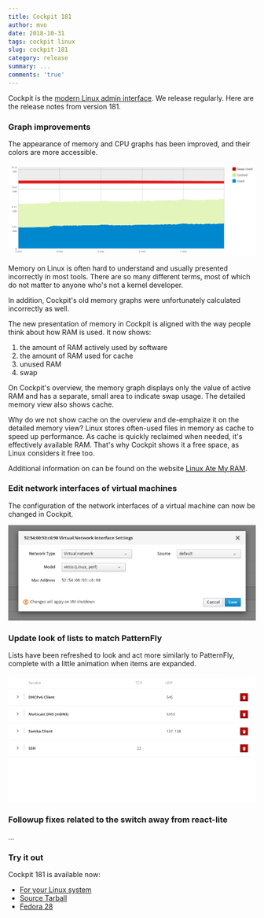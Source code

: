 ```yaml
---
title: Cockpit 181
author: mvo
date: 2018-10-31
tags: cockpit linux
slug: cockpit-181
category: release
summary: ...
comments: 'true'
---
```


Cockpit is the [modern Linux admin interface](https://cockpit-project.org/). We
release regularly.  Here are the release notes from version 181.

### Graph improvements

The appearance of memory and CPU graphs has been improved, and their
colors are more accessible.

![Screenshot of the new memory graph](/images/memory-graph.png)

Memory on Linux is often hard to understand and usually presented
incorrectly in most tools. There are so many different terms, most of
which do not matter to anyone who's not a kernel developer.

In addition, Cockpit's old memory graphs were unfortunately calculated
incorrectly as well.

The new presentation of memory in Cockpit is aligned with the way
people think about how RAM is used. It now shows:

1. the amount of RAM actively used by software
2. the amount of RAM used for cache
3. unused RAM
4. swap

On Cockpit's overview, the memory graph displays only the value of
active RAM and has a separate, small area to indicate swap usage. The
detailed memory view also shows cache.

Why do we not show cache on the overview and de-emphaize it on the
detailed memory view? Linux stores often-used files in memory as cache
to speed up performance. As cache is quickly reclaimed when needed,
it's effectively available RAM. That's why Cockpit shows it a free
space, as Linux considers it free too.

Additional information on can be found on the website [Linux Ate My
RAM](https://www.linuxatemyram.com/).

###  Edit network interfaces of virtual machines

The configuration of the network interfaces of a virtual machine can
now be changed in Cockpit.

![screenshot of the NIC edit dialog](/images/nic-edit.png)

### Update look of lists to match PatternFly

Lists have been refreshed to look and act more similarly to PatternFly,
complete with a little animation when items are expanded.

![animation of a PatternFly style list](/images/list-patternfly-update.gif)

### Followup fixes related to the switch away from react-lite

...

### Try it out

Cockpit 181 is available now:

 * [For your Linux system](https://cockpit-project.org/running.html)
 * [Source Tarball](https://github.com/cockpit-project/cockpit/releases/tag/181)
 * [Fedora 28](https://bodhi.fedoraproject.org/updates/cockpit-181-1.fc28)

